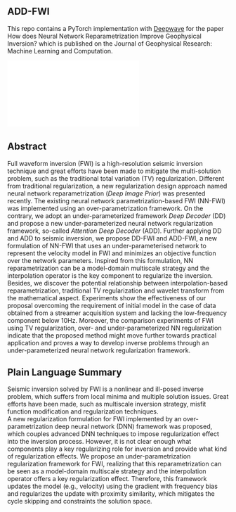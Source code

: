 ADD-FWI
---------
This repo contains a PyTorch implementation with [Deepwave](https://ausargeo.com/deepwave/) for the paper How does Neural Network Reparametrization Improve Geophysical Inversion? which is published on the Journal of Geophysical Research: Machine Learning and Computation.


![NN-FWI](/images/Figure1.pdf)

Abstract
---------
Full waveform inversion (FWI) is a high-resolution seismic inversion technique and great efforts have been made to mitigate the multi-solution problem, such as the traditional total variation (TV) regularization.
Different from traditional regularization, a new regularization design approach named neural network reparametrization (*Deep Image Prior*) was presented recently. 
The existing neural network parametrization-based FWI (NN-FWI) was implemented using an over-parametrization framework.
On the contrary, we adopt an under-parameterized framework *Deep Decoder* (DD) and propose a new under-parameterized neural network regularization framework, so-called *Attention Deep Decoder* (ADD). 
Further applying DD and ADD to seismic inversion, we propose DD-FWI and ADD-FWI, a new formulation of NN-FWI that uses an under-parameterised network to represent the velocity model in FWI and minimizes an objective function over the network parameters.
Inspired from this formulation, NN reparametrization can be a model-domain multiscale strategy and the interpolation operator is the key component to regularize the inversion.
Besides, we discover the potential relationship between interpolation-based reparametrization, traditional TV regularization and wavelet transform from the mathematical aspect.
Experiments show the effectiveness of our proposal overcoming the requirement of initial model in the case of data obtained from a streamer acquisition system and lacking the low-frequency component below 10Hz.
Moreover, the comparison experiments of FWI using TV regularization, over- and under-parameterized NN regularization indicate that the proposed method might move further towards practical application and proves a way to develop inverse problems through an under-parameterized neural network regularization framework.

Plain Language Summary
---------
Seismic inversion solved by FWI is a nonlinear and ill-posed inverse problem, which suffers from local minima and multiple solution issues.
Great efforts have been made, such as multiscale inversion strategy, misfit function modification and regularization techniques.  
A new regularization formulation for FWI implemented by an over-parametrization deep neural network (DNN) framework was proposed, which couples advanced DNN techniques to impose regularization effect into the inversion process.
However, it is not clear enough what components play a key regularizing role for inversion and provide what kind of regularization effects.
We propose an under-parametrization regularization framework for FWI, realizing that this reparametrization can be seen as a model-domain multiscale strategy and the interpolation operator offers a key regularization effect.
Therefore, this framework updates the model (e.g., velocity) using the gradient with frequency bias and regularizes the update with proximity similarity, which mitigates the cycle skipping and constraints the solution space.
